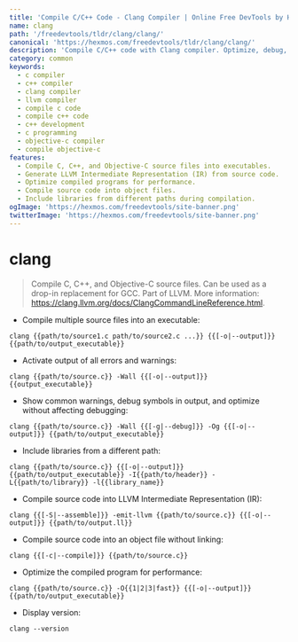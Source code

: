 ```yaml
---
title: 'Compile C/C++ Code - Clang Compiler | Online Free DevTools by Hexmos'
name: clang
path: '/freedevtools/tldr/clang/clang/'
canonical: 'https://hexmos.com/freedevtools/tldr/clang/clang/'
description: 'Compile C/C++ code with Clang compiler. Optimize, debug, and generate LLVM IR from C/C++ source files. Free online tool, no registration required.'
category: common
keywords:
  - c compiler
  - c++ compiler
  - clang compiler
  - llvm compiler
  - compile c code
  - compile c++ code
  - c++ development
  - c programming
  - objective-c compiler
  - compile objective-c
features:
  - Compile C, C++, and Objective-C source files into executables.
  - Generate LLVM Intermediate Representation (IR) from source code.
  - Optimize compiled programs for performance.
  - Compile source code into object files.
  - Include libraries from different paths during compilation.
ogImage: 'https://hexmos.com/freedevtools/site-banner.png'
twitterImage: 'https://hexmos.com/freedevtools/site-banner.png'
---
```


# clang

> Compile C, C++, and Objective-C source files. Can be used as a drop-in replacement for GCC.
> Part of LLVM.
> More information: <https://clang.llvm.org/docs/ClangCommandLineReference.html>.

- Compile multiple source files into an executable:

`clang {{path/to/source1.c path/to/source2.c ...}} {{[-o|--output]}} {{path/to/output_executable}}`

- Activate output of all errors and warnings:

`clang {{path/to/source.c}} -Wall {{[-o|--output]}} {{output_executable}}`

- Show common warnings, debug symbols in output, and optimize without affecting debugging:

`clang {{path/to/source.c}} -Wall {{[-g|--debug]}} -Og {{[-o|--output]}} {{path/to/output_executable}}`

- Include libraries from a different path:

`clang {{path/to/source.c}} {{[-o|--output]}} {{path/to/output_executable}} -I{{path/to/header}} -L{{path/to/library}} -l{{library_name}}`

- Compile source code into LLVM Intermediate Representation (IR):

`clang {{[-S|--assemble]}} -emit-llvm {{path/to/source.c}} {{[-o|--output]}} {{path/to/output.ll}}`

- Compile source code into an object file without linking:

`clang {{[-c|--compile]}} {{path/to/source.c}}`

- Optimize the compiled program for performance:

`clang {{path/to/source.c}} -O{{1|2|3|fast}} {{[-o|--output]}} {{path/to/output_executable}}`

- Display version:

`clang --version`
